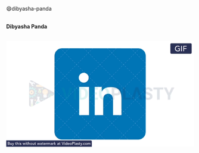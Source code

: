 :smile:dibyasha-panda


<br> **Dibyasha Panda**

<br> [![image link](images/logo.gif)](https://linkedin.com/)
